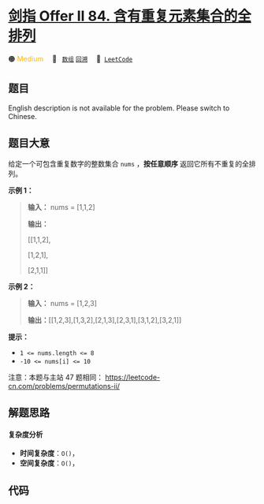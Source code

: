 # [剑指 Offer II 84. 含有重复元素集合的全排列](https://leetcode.cn/problems/7p8L0Z)

🟠 <font color=#ffb800>Medium</font>&emsp; 🔖&ensp; [`数组`](/tag/array.md) [`回溯`](/tag/backtracking.md)&emsp; 🔗&ensp;[`LeetCode`](https://leetcode.cn/problems/7p8L0Z)

## 题目

English description is not available for the problem. Please switch to
Chinese.


## 题目大意

给定一个可包含重复数字的整数集合 `nums` ，**按任意顺序** 返回它所有不重复的全排列。



**示例 1：**

> 
> 
> 
> 
> 
> **输入：** nums = [1,1,2]
> 
> **输出：**
> 
> [[1,1,2],
> 
>  [1,2,1],
> 
>  [2,1,1]]
> 
> 

**示例 2：**

> 
> 
> 
> 
> 
> **输入：** nums = [1,2,3]
> 
> **输出：**[[1,2,3],[1,3,2],[2,1,3],[2,3,1],[3,1,2],[3,2,1]]
> 
> 



**提示：**

  * `1 <= nums.length <= 8`
  * `-10 <= nums[i] <= 10`



注意：本题与主站 47 题相同： <https://leetcode-cn.com/problems/permutations-ii/>


## 解题思路

#### 复杂度分析

- **时间复杂度**：`O()`，
- **空间复杂度**：`O()`，

## 代码

```javascript

```